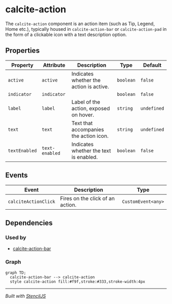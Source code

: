 # calcite-action

The `calcite-action` component is an action item (such as Tip, Legend, Home etc.), typically housed in `calcite-action-bar` or `calcite-action-pad` in the form of a clickable icon with a text description option.

## Properties

| Property      | Attribute      | Description                             | Type      | Default     |
| ------------- | -------------- | --------------------------------------- | --------- | ----------- |
| `active`      | `active`       | Indicates whether the action is active. | `boolean` | `false`     |
| `indicator`   | `indicator`    |                                         | `boolean` | `false`     |
| `label`       | `label`        | Label of the action, exposed on hover.  | `string`  | `undefined` |
| `text`        | `text`         | Text that accompanies the action icon.  | `string`  | `undefined` |
| `textEnabled` | `text-enabled` | Indicates whether the text is enabled.  | `boolean` | `false`     |

## Events

| Event                | Description                      | Type               |
| -------------------- | -------------------------------- | ------------------ |
| `calciteActionClick` | Fires on the click of an action. | `CustomEvent<any>` |

## Dependencies

### Used by

- [calcite-action-bar](../calcite-action-bar)

### Graph

```mermaid
graph TD;
  calcite-action-bar --> calcite-action
  style calcite-action fill:#f9f,stroke:#333,stroke-width:4px
```

---

_Built with [StencilJS](https://stenciljs.com/)_
